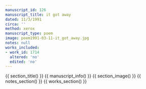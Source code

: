 ```yaml
---
manuscript_id: 126
manuscript_title: it got away
dated: 11/3/1991
circa: ''
method: xerox
manuscript_type: poem
image: poem1991-03-11-it_got_away.jpg
notes: null
works_included:
- work_id: 1714
  altered: 'no'
  edited: 'no'
---
```


{{ section_title() }}
{{ manuscript_info() }}
{{ section_image() }}
{{ notes_section() }}
{{ works_section() }}
